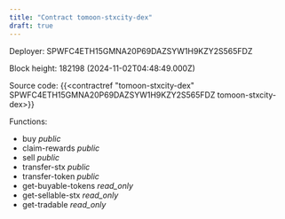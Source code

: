 ```yaml
---
title: "Contract tomoon-stxcity-dex"
draft: true
---
```

Deployer: SPWFC4ETH15GMNA20P69DAZSYW1H9KZY2S565FDZ


 



Block height: 182198 (2024-11-02T04:48:49.000Z)

Source code: {{<contractref "tomoon-stxcity-dex" SPWFC4ETH15GMNA20P69DAZSYW1H9KZY2S565FDZ tomoon-stxcity-dex>}}

Functions:

* buy _public_
* claim-rewards _public_
* sell _public_
* transfer-stx _public_
* transfer-token _public_
* get-buyable-tokens _read_only_
* get-sellable-stx _read_only_
* get-tradable _read_only_
